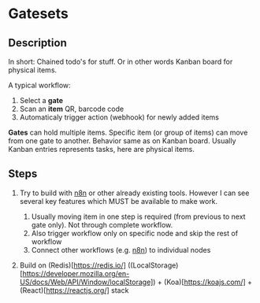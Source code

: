 # Gatesets

## Description

In short: Chained todo's for stuff. Or in other words Kanban board for physical items.

A typical workflow:

1. Select a **gate**
2. Scan an **item** QR, barcode code
3. Automaticaly trigger action (webhook) for newly added items

**Gates** can hold multiple items. Specific item (or group of items) can move from one gate to another.  Behavior same as on Kanban board. Usually Kanban entries represents tasks, here are physical items. 

## Steps

1. Try to build with [n8n](https://n8n.io/) or other already existing tools. 
    However I can see several key features which MUST be available to make work.
    1. Usually moving item in one step is required (from previous to next gate only). Not through complete workflow. 
    1. Also trigger workflow only on specific node and skip the rest of workflow
    1. Connect other workflows (e.g. [n8n](https://n8n.io/)) to individual nodes 

2. Build on (Redis)[https://redis.io/] ((LocalStorage)[https://developer.mozilla.org/en-US/docs/Web/API/Window/localStorage]) + (Koa)[https://koajs.com/] + (React)[https://reactjs.org/] stack
    

